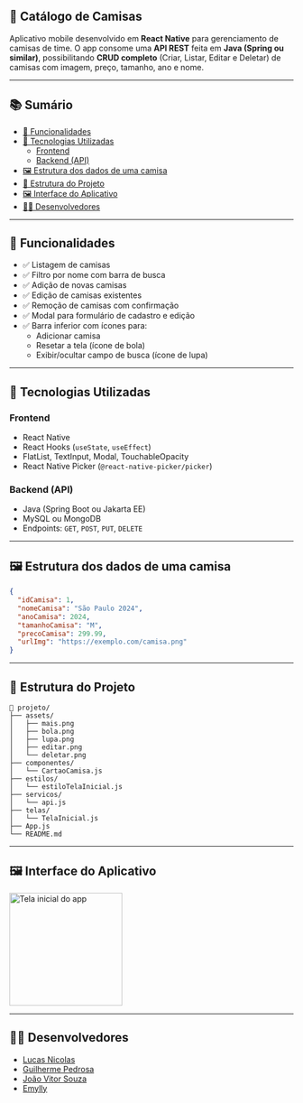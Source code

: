 ## 🧢 Catálogo de Camisas

Aplicativo mobile desenvolvido em **React Native** para gerenciamento de camisas de time. O app consome uma **API REST** feita em **Java (Spring ou similar)**, possibilitando **CRUD completo** (Criar, Listar, Editar e Deletar) de camisas com imagem, preço, tamanho, ano e nome.

---

## 📚 Sumário

- [📱 Funcionalidades](#funcionalidades)
- [🧩 Tecnologias Utilizadas](#tecnologias-utilizadas)
  - [Frontend](#frontend)
  - [Backend (API)](#backend-api)
- [🖼️ Estrutura dos dados de uma camisa](#estrutura-dos-dados-de-uma-camisa)
- [📁 Estrutura do Projeto](#estrutura-do-projeto)
- [🖼️ Interface do Aplicativo](#interface-do-aplicativo)
- [👨‍💻 Desenvolvedores](#desenvolvedores)

---

## 📱 Funcionalidades

* ✅ Listagem de camisas  
* ✅ Filtro por nome com barra de busca  
* ✅ Adição de novas camisas  
* ✅ Edição de camisas existentes  
* ✅ Remoção de camisas com confirmação  
* ✅ Modal para formulário de cadastro e edição  
* ✅ Barra inferior com ícones para:
  * Adicionar camisa  
  * Resetar a tela (ícone de bola)  
  * Exibir/ocultar campo de busca (ícone de lupa)  

---

## 🧩 Tecnologias Utilizadas

### Frontend

* React Native  
* React Hooks (`useState`, `useEffect`)  
* FlatList, TextInput, Modal, TouchableOpacity  
* React Native Picker (`@react-native-picker/picker`)  

### Backend (API)

* Java (Spring Boot ou Jakarta EE)  
* MySQL ou MongoDB  
* Endpoints: `GET`, `POST`, `PUT`, `DELETE`  

---

## 🖼️ Estrutura dos dados de uma camisa

```json
{
  "idCamisa": 1,
  "nomeCamisa": "São Paulo 2024",
  "anoCamisa": 2024,
  "tamanhoCamisa": "M",
  "precoCamisa": 299.99,
  "urlImg": "https://exemplo.com/camisa.png"
}
````

---

## 📁 Estrutura do Projeto

```
📁 projeto/
├── assets/
│   ├── mais.png
│   ├── bola.png
│   ├── lupa.png
│   ├── editar.png
│   └── deletar.png
├── componentes/
│   └── CartaoCamisa.js
├── estilos/
│   └── estiloTelaInicial.js
├── servicos/
│   └── api.js
├── telas/
│   └── TelaInicial.js
├── App.js
└── README.md
```

---

## 🖼️ Interface do Aplicativo

<img src="https://i.imgur.com/nyNW6mJ.jpeg" alt="Tela inicial do app" width="200"/>

---

## 👨‍💻 Desenvolvedores

* [Lucas Nicolas](https://github.com/Nicks744)
* [Guilherme Pedrosa](https://github.com/Guilherme6996)
* [João Vitor Souza](https://github.com/Jaowzinho)
* [Emylly](https://github.com/earaujo17)
